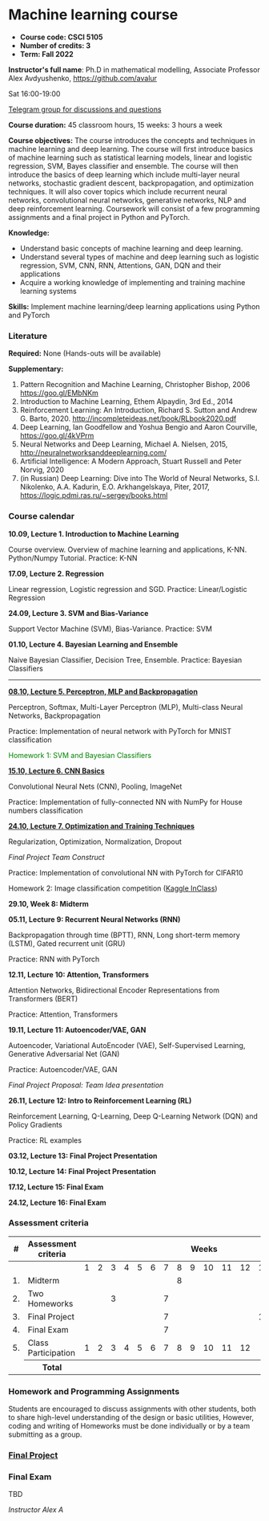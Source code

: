 # Machine learning course

 - **Course code: CSCI 5105**
 - **Number of credits: 3**
 - **Term: Fall 2022**

**Instructor's full name**: Ph.D in mathematical modelling, Associate Professor Alex Avdyushenko, https://github.com/avalur

Sat 16:00-19:00

[Telegram group for discussions and questions](https://t.me/+X2qjY_jLQeI3M2My)

**Course duration:** 45 classroom hours, 15 weeks: 3 hours a week

**Course objectives:**
The course introduces the concepts and techniques in machine learning and deep learning. The course will first introduce basics of machine learning such as statistical learning models, linear and logistic regression, SVM, Bayes classifier and ensemble. The course will then introduce the basics of deep learning which include multi-layer neural networks, stochastic gradient descent, backpropagation, and optimization techniques. It will also cover topics which include recurrent neural networks, convolutional neural networks, generative networks, NLP and deep reinforcement learning. Coursework will consist of a few programming assignments and a final project in Python and PyTorch.

**Knowledge:**

 - Understand basic concepts of machine learning and deep learning.
 - Understand several types of machine and deep learning such as logistic regression, SVM, CNN, RNN, Attentions, GAN, DQN and their applications
 - Acquire a working knowledge of implementing and training machine learning systems

**Skills:** Implement machine learning/deep learning applications using Python and
PyTorch

### Literature

**Required:** None (Hands-outs will be available)

**Supplementary:**

1. Pattern Recognition and Machine Learning, Christopher Bishop, 2006
https://goo.gl/EMbNKm
2. Introduction to Machine Learning, Ethem Alpaydin, 3rd Ed., 2014
3. Reinforcement Learning: An Introduction, Richard S. Sutton and Andrew G. Barto, 2020.
http://incompleteideas.net/book/RLbook2020.pdf
4. Deep Learning, Ian Goodfellow and Yoshua Bengio and Aaron Courville,
https://goo.gl/4kVPrm
5. Neural Networks and Deep Learning, Michael A. Nielsen, 2015,
http://neuralnetworksanddeeplearning.com/
6. Artificial Intelligence: A Modern Approach, Stuart Russell and Peter Norvig, 2020
7. (in Russian) Deep Learning: Dive into The World of Neural Networks, S.I. Nikolenko, A.A. Kadurin, E.O. Arkhangelskaya, Piter, 2017, https://logic.pdmi.ras.ru/~sergey/books.html

### Course calendar

**10.09, Lecture 1. Introduction to Machine Learning**

Course overview. Overview of machine learning and applications, K-NN. Python/Numpy Tutorial. Practice: K-NN

**17.09, Lecture 2. Regression**

Linear regression, Logistic regression and SGD. Practice: Linear/Logistic Regression

**24.09, Lecture 3. SVM and Bias-Variance**

Support Vector Machine (SVM), Bias-Variance. Practice: SVM


**01.10, Lecture 4. Bayesian Learning and Ensemble**

Naive Bayesian Classifier, Decision Tree, Ensemble. Practice: Bayesian Classifiers

----
**[08.10, Lecture 5. Perceptron, MLP and Backpropagation](https://github.com/avalur/ml-course-kbtu/tree/main/week05_nn_backprop)**

Perceptron, Softmax, Multi-Layer Perceptron (MLP), Multi-class Neural Networks, Backpropagation

Practice: Implementation of neural network with PyTorch for MNIST classification

<span style="color:green">
    Homework 1: SVM and Bayesian Classifiers
</span>

**[15.10, Lecture 6. CNN Basics](https://github.com/avalur/ml-course-kbtu/tree/main/week06_cnn_basics)**

Convolutional Neural Nets (CNN), Pooling, ImageNet

Practice: Implementation of fully-connected NN with NumPy for House numbers classification

**[24.10, Lecture 7. Optimization and Training Techniques](https://github.com/avalur/ml-course-kbtu/tree/main/week07_cnn_advanced)**

Regularization, Optimization, Normalization, Dropout

*Final Project Team Construct*

Practice: Implementation of convolutional NN with PyTorch for CIFAR10

Homework 2: Image classification competition ([Kaggle InClass](https://www.kaggle.com/t/6c13b4a6ee1e48729510c84c251adc59))

**29.10, Week 8: Midterm**

**05.11, Lecture 9: Recurrent Neural Networks (RNN)**

Backpropagation through time (BPTT), RNN, Long short-term memory (LSTM), Gated recurrent unit (GRU)

Practice: RNN with PyTorch

**12.11, Lecture 10: Attention, Transformers**

Attention Networks, Bidirectional Encoder Representations from Transformers (BERT)

Practice: Attention, Transformers

**19.11, Lecture 11: Autoencoder/VAE, GAN**

Autoencoder, Variational AutoEncoder (VAE), Self-Supervised Learning, Generative Adversarial Net (GAN)

Practice: Autoencoder/VAE, GAN

*Final Project Proposal: Team Idea presentation*

**26.11, Lecture 12: Intro to Reinforcement Learning (RL)**

Reinforcement Learning, Q-Learning, Deep Q-Learning Network (DQN) and Policy Gradients

Practice: RL examples

**03.12, Lecture 13: Final Project Presentation**

**10.12, Lecture 14: Final Project Presentation**

**17.12, Lecture 15: Final Exam**

**24.12, Lecture 16: Final Exam**

### Assessment criteria

<table>
    <thead>
        <tr>
            <th>#</th>
            <th>Assessment criteria</th>
            <th colspan=16>Weeks</th>
            <th>Total scores</th>
        </tr>
    </thead>
    <tbody>
        <tr>
            <td colspan=2> </td>
            <td>1</td>
            <td>2</td>
            <td>3</td>
            <td>4</td>
            <td>5</td>
            <td>6</td>
            <td>7</td>
            <td>8</td>
            <td>9</td>
            <td>10</td>
            <td>11</td>
            <td>12</td>
            <td>13</td>
            <td>14</td>
            <td>15</td>
            <td>16</td>
            <td> </td>
        </tr>
        <tr>
            <td>1.</td>
            <td>Midterm</td>
            <td> </td>
            <td> </td>
            <td> </td>
            <td> </td>
            <td> </td>
            <td> </td>
            <td> </td>
            <td>8</td>
            <td> </td>
            <td> </td>
            <td> </td>
            <td> </td>
            <td> </td>
            <td> </td>
            <td> </td>
            <td> </td>
            <td>20%</td>
        </tr>
        <tr>
            <td>2.</td>
            <td>Two Homeworks</td>
            <td> </td>
            <td> </td>
            <td>3</td>
            <td> </td>
            <td> </td>
            <td> </td>
            <td>7</td>
            <td> </td>
            <td> </td>
            <td> </td>
            <td> </td>
            <td> </td>
            <td> </td>
            <td> </td>
            <td> </td>
            <td> </td>
            <td>20%</td>
        </tr>
        <tr>
            <td>3.</td>
            <td>Final Project</td>
            <td> </td>
            <td> </td>
            <td> </td>
            <td> </td>
            <td> </td>
            <td> </td>
            <td>7</td>
            <td> </td>
            <td> </td>
            <td> </td>
            <td> </td>
            <td> </td>
            <td>13</td>
            <td>14</td>
            <td> </td>
            <td> </td>
            <td>25%</td>
        </tr>
        <tr>
            <td>4.</td>
            <td>Final Exam</td>
            <td> </td>
            <td> </td>
            <td> </td>
            <td> </td>
            <td> </td>
            <td> </td>
            <td>7</td>
            <td> </td>
            <td> </td>
            <td> </td>
            <td> </td>
            <td> </td>
            <td> </td>
            <td> </td>
            <td>15</td>
            <td>16</td>
            <td>25%</td>
        </tr>
        <tr>
            <td>5.</td>
            <td>Class Participation</td>
            <td>1</td>
            <td>2</td>
            <td>3</td>
            <td>4</td>
            <td>5</td>
            <td>6</td>
            <td>7</td>
            <td>8</td>
            <td>9</td>
            <td>10</td>
            <td>11</td>
            <td>12</td>
            <td> </td>
            <td> </td>
            <td> </td>
            <td> </td>
            <td>10%</td>
        </tr>
        <tr>
            <td> </td>
            <th>Total</th>
            <th colspan=16> </th>
            <th>100%</th>
        </tr>
    </tbody>
</table>


### Homework and Programming Assignments
Students are encouraged to discuss assignments with other students, both to share high-level understanding of the design or basic utilities, However, coding and writing of Homeworks must be done individually or by a team submitting as a group. 

### [Final Project](https://github.com/avalur/ml-course-kbtu/tree/main/paper_post.md)

### Final Exam
TBD

*Instructor Alex A*
